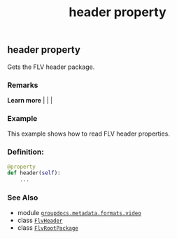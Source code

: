﻿---
title: header property
second_title: GroupDocs.Metadata for Python via .NET API References
description: 
type: docs
url: /python-net/groupdocs.metadata.formats.video/flvrootpackage/header/
is_root: false
weight: 120
---

## header property


Gets the FLV header package.

### Remarks 


**Learn more** |
|
 |

### Example 


This example shows how to read FLV header properties.
### Definition:
```python
@property
def header(self):
    ...
```

### See Also
* module [`groupdocs.metadata.formats.video`](../../)
* class [`FlvHeader`](/metadata/python-net/groupdocs.metadata.formats.video/flvheader)
* class [`FlvRootPackage`](/metadata/python-net/groupdocs.metadata.formats.video/flvrootpackage)
